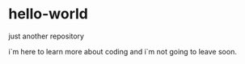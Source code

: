 # hello-world
just another repository

i\`m here to learn more about coding and i\`m not going to leave soon.

